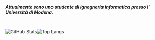**_Attualmente sono uno studente di ignegneria informatica presso l' Università di Modena._**

<br>
      
 <!-- ![](https://github-readme-stats.vercel.app/api?username=garrati-0k&show_icons=true&theme=dracula&border_radius=5&include_all_commits=true) -->
      
![GitHub Stats](https://github-readme-stats.vercel.app/api?username=garrati-0&line_height=31.5&theme=onedark&show_icons=true&count_private=true&include_all_commits=true&hide=contribs,stars)![Top Langs](https://github-readme-stats.vercel.app/api/top-langs/?username=garrati-0&layout=compact&theme=onedark&show)
